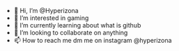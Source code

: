 - 👋 Hi, I’m @Hyperizona
- 👀 I’m interested in gaming
- 🌱 I’m currently learning about what is github
- 💞️ I’m looking to collaborate on anything
- 📫 How to reach me dm me on instagram @hyperizona

<!---
Hyperizona/Hyperizona is a ✨ special ✨ repository because its `README.md` (this file) appears on your GitHub profile.
You can click the Preview link to take a look at your changes.
--->
